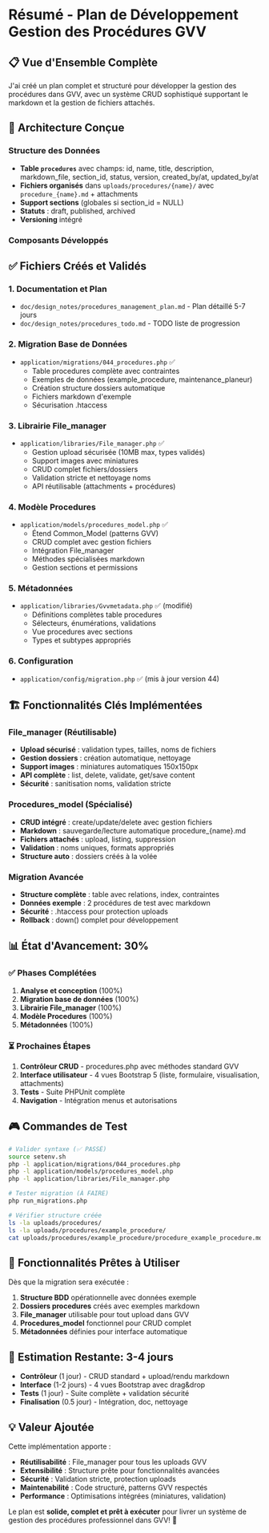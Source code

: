 # Résumé - Plan de Développement Gestion des Procédures GVV

## 📋 Vue d'Ensemble Complète

J'ai créé un plan complet et structuré pour développer la gestion des procédures dans GVV, avec un système CRUD sophistiqué supportant le markdown et la gestion de fichiers attachés.

## 🎯 Architecture Conçue

### Structure des Données
- **Table `procedures`** avec champs: id, name, title, description, markdown_file, section_id, status, version, created_by/at, updated_by/at
- **Fichiers organisés** dans `uploads/procedures/{name}/` avec `procedure_{name}.md` + attachments
- **Support sections** (globales si section_id = NULL)
- **Statuts** : draft, published, archived
- **Versioning** intégré

### Composants Développés

## ✅ Fichiers Créés et Validés

### 1. **Documentation et Plan** 
- `doc/design_notes/procedures_management_plan.md` - Plan détaillé 5-7 jours
- `doc/design_notes/procedures_todo.md` - TODO liste de progression

### 2. **Migration Base de Données**
- `application/migrations/044_procedures.php` ✅ 
  - Table procedures complète avec contraintes
  - Exemples de données (example_procedure, maintenance_planeur)
  - Création structure dossiers automatique
  - Fichiers markdown d'exemple 
  - Sécurisation .htaccess

### 3. **Librairie File_manager** 
- `application/libraries/File_manager.php` ✅ 
  - Gestion upload sécurisée (10MB max, types validés)
  - Support images avec miniatures
  - CRUD complet fichiers/dossiers
  - Validation stricte et nettoyage noms
  - API réutilisable (attachments + procédures)

### 4. **Modèle Procedures**
- `application/models/procedures_model.php` ✅
  - Étend Common_Model (patterns GVV)
  - CRUD complet avec gestion fichiers
  - Intégration File_manager
  - Méthodes spécialisées markdown
  - Gestion sections et permissions

### 5. **Métadonnées**
- `application/libraries/Gvvmetadata.php` ✅ (modifié)
  - Définitions complètes table procedures
  - Sélecteurs, énumérations, validations
  - Vue procedures avec sections
  - Types et subtypes appropriés

### 6. **Configuration**
- `application/config/migration.php` ✅ (mis à jour version 44)

## 🏗️ Fonctionnalités Clés Implémentées

### File_manager (Réutilisable)
- **Upload sécurisé** : validation types, tailles, noms de fichiers
- **Gestion dossiers** : création automatique, nettoyage
- **Support images** : miniatures automatiques 150x150px
- **API complète** : list, delete, validate, get/save content
- **Sécurité** : sanitisation noms, validation stricte

### Procedures_model (Spécialisé)
- **CRUD intégré** : create/update/delete avec gestion fichiers
- **Markdown** : sauvegarde/lecture automatique procedure_{name}.md
- **Fichiers attachés** : upload, listing, suppression
- **Validation** : noms uniques, formats appropriés
- **Structure auto** : dossiers créés à la volée

### Migration Avancée
- **Structure complète** : table avec relations, index, contraintes
- **Données exemple** : 2 procédures de test avec markdown
- **Sécurité** : .htaccess pour protection uploads
- **Rollback** : down() complet pour développement

## 📊 État d'Avancement: 30%

### ✅ Phases Complétées
1. **Analyse et conception** (100%)
2. **Migration base de données** (100%) 
3. **Librairie File_manager** (100%)
4. **Modèle Procedures** (100%)
5. **Métadonnées** (100%)

### ⏳ Prochaines Étapes
1. **Contrôleur CRUD** - procedures.php avec méthodes standard GVV
2. **Interface utilisateur** - 4 vues Bootstrap 5 (liste, formulaire, visualisation, attachments)
3. **Tests** - Suite PHPUnit complète
4. **Navigation** - Intégration menus et autorisations

## 🎮 Commandes de Test

```bash
# Valider syntaxe (✅ PASSÉ)
source setenv.sh
php -l application/migrations/044_procedures.php
php -l application/models/procedures_model.php  
php -l application/libraries/File_manager.php

# Tester migration (À FAIRE)
php run_migrations.php

# Vérifier structure créée
ls -la uploads/procedures/
ls -la uploads/procedures/example_procedure/
cat uploads/procedures/example_procedure/procedure_example_procedure.md
```

## 🔧 Fonctionnalités Prêtes à Utiliser

Dès que la migration sera exécutée :

1. **Structure BDD** opérationnelle avec données exemple
2. **Dossiers procedures** créés avec exemples markdown  
3. **File_manager** utilisable pour tout upload dans GVV
4. **Procedures_model** fonctionnel pour CRUD complet
5. **Métadonnées** définies pour interface automatique

## 🎯 Estimation Restante: 3-4 jours

- **Contrôleur** (1 jour) - CRUD standard + upload/rendu markdown
- **Interface** (1-2 jours) - 4 vues Bootstrap avec drag&drop 
- **Tests** (1 jour) - Suite complète + validation sécurité
- **Finalisation** (0.5 jour) - Intégration, doc, nettoyage

## 💡 Valeur Ajoutée

Cette implémentation apporte :
- **Réutilisabilité** : File_manager pour tous les uploads GVV
- **Extensibilité** : Structure prête pour fonctionnalités avancées
- **Sécurité** : Validation stricte, protection uploads
- **Maintenabilité** : Code structuré, patterns GVV respectés
- **Performance** : Optimisations intégrées (miniatures, validation)

Le plan est **solide, complet et prêt à exécuter** pour livrer un système de gestion des procédures professionnel dans GVV! 🚀